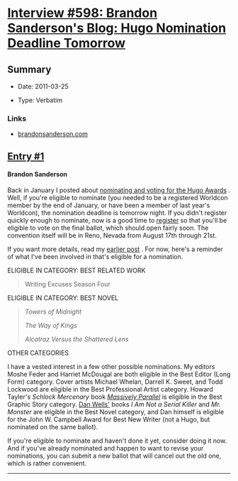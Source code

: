 # [Interview #598: Brandon Sanderson's Blog: Hugo Nomination Deadline Tomorrow](https://www.theoryland.com/intvmain.php?i=598)

## Summary

- Date: 2011-03-25

- Type: Verbatim

### Links

- [brandonsanderson.com](http://www.brandonsanderson.com/blog/973/Hugo-Nomination-Deadline-Tomorrow)


## [Entry #1](https://www.theoryland.com/intvmain.php?i=598#1)

#### Brandon Sanderson

Back in January I posted about
[nominating and voting for the Hugo Awards](http://brandonsanderson.com/blog/960/For-Your-Nomination-Consideration+Worldcon-Deadline)
. Well, if you're eligible to nominate (you needed to be a registered Worldcon member by the end of January, or have been a member of last year's Worldcon), the nomination deadline is tomorrow night. If you didn't register quickly enough to nominate, now is a good time to
[register](http://www.renovationsf.org/memberships.php)
so that you'll be eligible to vote on the final ballot, which should open fairly soon. The convention itself will be in Reno, Nevada from August 17th through 21st.

If you want more details, read my
[earlier post](http://brandonsanderson.com/blog/960/For-Your-Nomination-Consideration+Worldcon-Deadline)
. For now, here's a reminder of what I've been involved in that's eligible for a nomination.

ELIGIBLE IN CATEGORY: BEST RELATED WORK

> Writing Excuses Season Four

ELIGIBLE IN CATEGORY: BEST NOVEL

> *Towers of Midnight*
>   
> *The Way of Kings*
>   
> *Alcatraz Versus the Shattered Lens*

OTHER CATEGORIES
  
I have a vested interest in a few other possible nominations. My editors Moshe Feder and Harriet McDougal are both eligible in the Best Editor (Long Form) category. Cover artists Michael Whelan, Darrell K. Sweet, and Todd Lockwood are eligible in the Best Professional Artist category. Howard Tayler's
*Schlock Mercenary*
book
[*Massively Parallel*](http://www.schlockmercenary.com/2009-03-02)
is eligible in the Best Graphic Story category.
[Dan Wells'](http://www.fearfulsymmetry.net/?p=894)
books
*I Am Not a Serial Killer*
and
*Mr. Monster*
are eligible in the Best Novel category, and Dan himself is eligible for the John W. Campbell Award for Best New Writer (not a Hugo, but nominated on the same ballot).

If you're eligible to nominate and haven't done it yet, consider doing it now. And if you've already nominated and happen to want to revise your nominations, you can submit a new ballot that will cancel out the old one, which is rather convenient.


---

